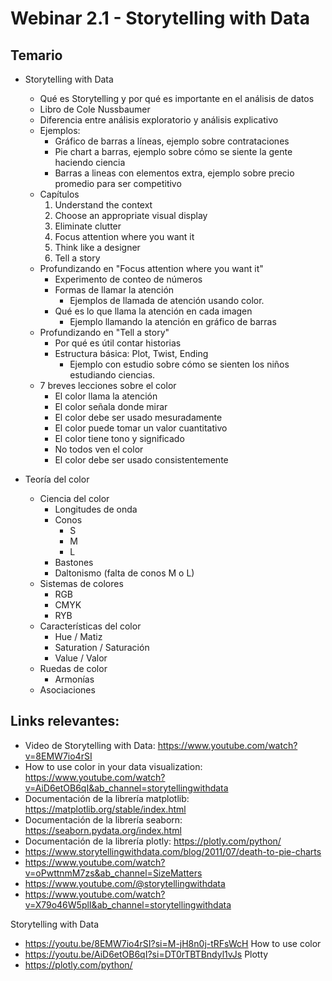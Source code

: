 
# Webinar 2.1 - Storytelling with Data

## Temario

- Storytelling with Data
    - Qué es Storytelling y por qué es importante en el análisis de datos
    - Libro de Cole Nussbaumer
    - Diferencia entre análisis exploratorio y análisis explicativo
    - Ejemplos:
        - Gráfico de barras a líneas, ejemplo sobre contrataciones
        - Pie chart a barras, ejemplo sobre cómo se siente la gente haciendo ciencia
        - Barras a lineas con elementos extra, ejemplo sobre precio promedio para ser competitivo
    - Capítulos
        1. Understand the context
        2. Choose an appropriate visual display
        3. Eliminate clutter
        4. Focus attention where you want it
        5. Think like a designer
        6. Tell a story
    - Profundizando en "Focus attention where you want it"
        - Experimento de conteo de números
        - Formas de llamar la atención
            - Ejemplos de llamada de atención usando color. 
        - Qué es lo que llama la atención en cada imagen
            - Ejemplo llamando la atención en gráfico de barras
    - Profundizando en "Tell a story"
        - Por qué es útil contar historias
        - Estructura básica: Plot, Twist, Ending
            - Ejemplo con estudio sobre cómo se sienten los niños estudiando ciencias.
    - 7 breves lecciones sobre el color
        - El color llama la atención
        - El color señala donde mirar
        - El color debe ser usado mesuradamente
        - El color puede tomar un valor cuantitativo
        - El color tiene tono y significado
        - No todos ven el color
        - El color debe ser usado consistentemente


- Teoría del color
    - Ciencia del color
        - Longitudes de onda
        - Conos
            - S
            - M
            - L
        - Bastones
        - Daltonismo (falta de conos M o L)
    - Sistemas de colores
        - RGB
        - CMYK
        - RYB
    - Características del color
        - Hue / Matiz
        - Saturation / Saturación
        - Value / Valor
    - Ruedas de color
        - Armonías
    - Asociaciones

## Links relevantes: 

- Video de Storytelling with Data: https://www.youtube.com/watch?v=8EMW7io4rSI
- How to use color in your data visualization: https://www.youtube.com/watch?v=AiD6etOB6qI&ab_channel=storytellingwithdata
- Documentación de la librería matplotlib: https://matplotlib.org/stable/index.html
- Documentación de la librería seaborn: https://seaborn.pydata.org/index.html
- Documentación de la librería plotly: https://plotly.com/python/
- https://www.storytellingwithdata.com/blog/2011/07/death-to-pie-charts
- https://www.youtube.com/watch?v=oPwttnmM7zs&ab_channel=SizeMatters
- https://www.youtube.com/@storytellingwithdata
- https://www.youtube.com/watch?v=X79o46W5plI&ab_channel=storytellingwithdata

Storytelling with Data
- https://youtu.be/8EMW7io4rSI?si=M-jH8n0j-tRFsWcH
How to use color
- https://youtu.be/AiD6etOB6qI?si=DT0rTBTBndyl1vJs
Plotty
- https://plotly.com/python/